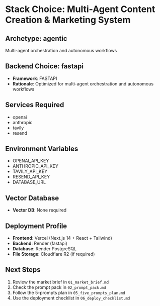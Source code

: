 # Stack Choice: Multi-Agent Content Creation & Marketing System

## Archetype: agentic
Multi-agent orchestration and autonomous workflows

## Backend Choice: fastapi
- **Framework**: FASTAPI
- **Rationale**: Optimized for multi-agent orchestration and autonomous workflows

## Services Required
- openai
- anthropic
- tavily
- resend

## Environment Variables
- OPENAI_API_KEY
- ANTHROPIC_API_KEY
- TAVILY_API_KEY
- RESEND_API_KEY
- DATABASE_URL

## Vector Database
- **Vector DB**: None required

## Deployment Profile
- **Frontend**: Vercel (Next.js 14 + React + Tailwind)
- **Backend**: Render (fastapi)
- **Database**: Render PostgreSQL
- **File Storage**: Cloudflare R2 (if required)

## Next Steps
1. Review the market brief in `01_market_brief.md`
2. Check the prompt pack in `02_prompt_pack.md`
3. Follow the 5-prompts plan in `05_five_prompts_plan.md`
4. Use the deployment checklist in `06_deploy_checklist.md`
